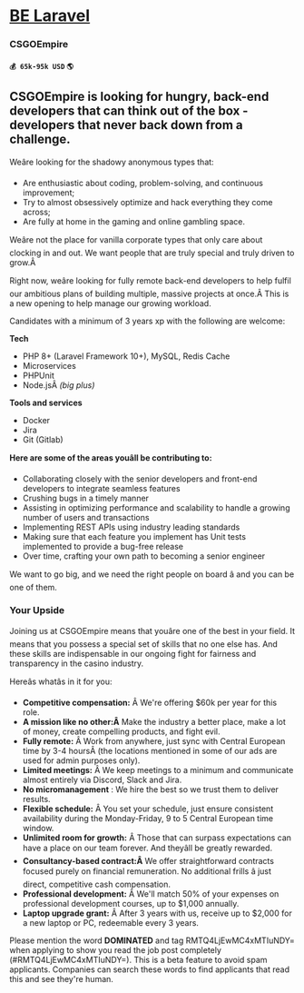 # [BE Laravel](https://www.remotewlb.com/apply/be-laravel)  
### CSGOEmpire  
#### `💰 65k-95k USD` `🌎 `  

## CSGOEmpire is looking for hungry, back-end developers that can think out of the box - developers that never back down from a challenge.

Weâre looking for the shadowy anonymous types that:

  * Are enthusiastic about coding, problem-solving, and continuous improvement;
  * Try to almost obsessively optimize and hack everything they come across;
  * Are fully at home in the gaming and online gambling space.

Weâre not the place for vanilla corporate types that only care about clocking in and out. We want people that are truly special and truly driven to grow.Â

Right now, weâre looking for fully remote back-end developers to help fulfil our ambitious plans of building multiple, massive projects at once.Â This is a new opening to help manage our growing workload.

Candidates with a minimum of 3 years xp with the following are welcome:

 **Tech**

  * PHP 8+ (Laravel Framework 10+), MySQL, Redis Cache
  * Microservices
  * PHPUnit
  * Node.jsÂ _(big plus)_

 **Tools and services**

  * Docker
  * Jira
  * Git (Gitlab)

 **Here are some of the areas youâll be contributing to:**

  * Collaborating closely with the senior developers and front-end developers to integrate seamless features
  * Crushing bugs in a timely manner
  * Assisting in optimizing performance and scalability to handle a growing number of users and transactions
  * Implementing REST APIs using industry leading standards
  * Making sure that each feature you implement has Unit tests implemented to provide a bug-free release
  * Over time, crafting your own path to becoming a senior engineer

We want to go big, and we need the right people on board â and you can be one of them.

### Your Upside

Joining us at CSGOEmpire means that youâre one of the best in your field. It means that you possess a special set of skills that no one else has. And these skills are indispensable in our ongoing fight for fairness and transparency in the casino industry.

Hereâs whatâs in it for you:

  *  **Competitive compensation:** Â We're offering $60k per year for this role.
  *  **A mission like no other:Â** Make the industry a better place, make a lot of money, create compelling products, and fight evil.
  *  **Fully remote:** Â Work from anywhere, just sync with Central European time by 3-4 hoursÂ (the locations mentioned in some of our ads are used for admin purposes only).
  *  **Limited meetings:** Â We keep meetings to a minimum and communicate almost entirely via Discord, Slack and Jira.
  *  **No micromanagement** : We hire the best so we trust them to deliver results.
  *  **Flexible schedule:** Â You set your schedule, just ensure consistent availability during the Monday-Friday, 9 to 5 Central European time window.
  *  **Unlimited room for growth:** Â Those that can surpass expectations can have a place on our team forever. And theyâll be greatly rewarded.
  *  **Consultancy-based contract:Â** We offer straightforward contracts focused purely on financial remuneration. No additional frills â just direct, competitive cash compensation.
  *  **Professional development:** Â We'll match 50% of your expenses on professional development courses, up to $1,000 annually.
  *  **Laptop upgrade grant:** Â After 3 years with us, receive up to $2,000 for a new laptop or PC, redeemable every 3 years.

  
  
Please mention the word **DOMINATED** and tag RMTQ4LjEwMC4xMTIuNDY= when applying to show you read the job post completely (#RMTQ4LjEwMC4xMTIuNDY=). This is a beta feature to avoid spam applicants. Companies can search these words to find applicants that read this and see they're human.

